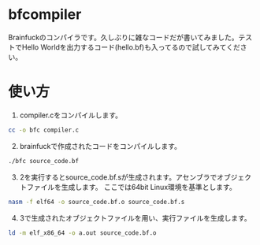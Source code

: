 # bfcompiler
Brainfuckのコンパイラです。久しぶりに雑なコードだが書いてみました。テストでHello Worldを出力するコード(hello.bf)も入ってるので試してみてください。

# 使い方
1. compiler.cをコンパイルします。
```bash
cc -o bfc compiler.c
```

2. brainfuckで作成されたコードをコンパイルします。
```bash
./bfc source_code.bf
```

3. 2を実行するとsource_code.bf.sが生成されます。アセンブラでオブジェクトファイルを生成します。
ここでは64bit Linux環境を基準とします。
```bash
nasm -f elf64 -o source_code.bf.o source_code.bf.s
```

4. 3で生成されたオブジェクトファイルを用い、実行ファイルを生成します。
```bash
ld -m elf_x86_64 -o a.out source_code.bf.o
```
